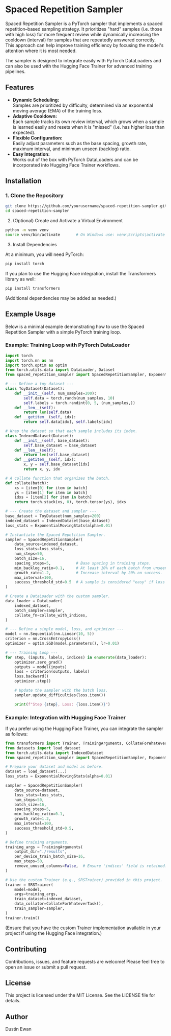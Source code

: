 # Spaced Repetition Sampler

Spaced Repetition Sampler is a PyTorch sampler that implements a spaced repetition–based sampling strategy. It prioritizes "hard" samples (i.e. those with high loss) for more frequent review while dynamically increasing the cooldown (interval) for samples that are repeatedly answered correctly. This approach can help improve training efficiency by focusing the model's attention where it is most needed.

The sampler is designed to integrate easily with PyTorch DataLoaders and can also be used with the Hugging Face Trainer for advanced training pipelines.

## Features

- **Dynamic Scheduling:**  
  Samples are prioritized by difficulty, determined via an exponential moving average (EMA) of the training loss.
- **Adaptive Cooldown:**  
  Each sample tracks its own review interval, which grows when a sample is learned easily and resets when it is "missed" (i.e. has higher loss than expected).
- **Flexible Configuration:**  
  Easily adjust parameters such as the base spacing, growth rate, maximum interval, and minimum unseen (backlog) ratio.
- **Easy Integration:**  
  Works out of the box with PyTorch DataLoaders and can be incorporated into Hugging Face Trainer workflows.

## Installation

### 1. Clone the Repository

```bash
git clone https://github.com/yourusername/spaced-repetition-sampler.git
cd spaced-repetition-sampler
```

2. (Optional) Create and Activate a Virtual Environment

```bash
python -m venv venv
source venv/bin/activate       # On Windows use: venv\Scripts\activate
```

3. Install Dependencies

At a minimum, you will need PyTorch:

```bash
pip install torch
```

If you plan to use the Hugging Face integration, install the Transformers library as well:

```bash
pip install transformers
```

(Additional dependencies may be added as needed.)

## Example Usage

Below is a minimal example demonstrating how to use the Spaced Repetition Sampler with a simple PyTorch training loop.

### Example: Training Loop with PyTorch DataLoader

```python
import torch
import torch.nn as nn
import torch.optim as optim
from torch.utils.data import DataLoader, Dataset
from spaced_repetition_sampler import SpacedRepetitionSampler, ExponentialMovingStats

# --- Define a toy dataset ---
class ToyDataset(Dataset):
    def __init__(self, num_samples=200):
        self.data = torch.randn(num_samples, 10)
        self.labels = torch.randint(0, 5, (num_samples,))
    def __len__(self):
        return len(self.data)
    def __getitem__(self, idx):
        return self.data[idx], self.labels[idx]

# Wrap the dataset so that each sample includes its index.
class IndexedDataset(Dataset):
    def __init__(self, base_dataset):
        self.base_dataset = base_dataset
    def __len__(self):
        return len(self.base_dataset)
    def __getitem__(self, idx):
        x, y = self.base_dataset[idx]
        return x, y, idx

# A collate function that organizes the batch.
def collate(batch):
    xs = [item[0] for item in batch]
    ys = [item[1] for item in batch]
    idxs = [item[2] for item in batch]
    return torch.stack(xs, 0), torch.tensor(ys), idxs

# --- Create the dataset and sampler ---
base_dataset = ToyDataset(num_samples=200)
indexed_dataset = IndexedDataset(base_dataset)
loss_stats = ExponentialMovingStats(alpha=0.01)

# Instantiate the Spaced Repetition Sampler.
sampler = SpacedRepetitionSampler(
    data_source=indexed_dataset,
    loss_stats=loss_stats,
    num_steps=50,
    batch_size=16,
    spacing_steps=5,           # Base spacing in training steps.
    min_backlog_ratio=0.1,     # At least 10% of each batch from unseen samples.
    growth_rate=1.2,           # Increase interval by 20% on success.
    max_interval=100,
    success_threshold_std=0.5  # A sample is considered "easy" if loss < mean + 0.5*std.
)

# Create a DataLoader with the custom sampler.
data_loader = DataLoader(
    indexed_dataset,
    batch_sampler=sampler,
    collate_fn=collate_with_indices,
)

# --- Define a simple model, loss, and optimizer ---
model = nn.Sequential(nn.Linear(10, 5))
criterion = nn.CrossEntropyLoss()
optimizer = optim.SGD(model.parameters(), lr=0.01)

# --- Training Loop ---
for step, (inputs, labels, indices) in enumerate(data_loader):
    optimizer.zero_grad()
    outputs = model(inputs)
    loss = criterion(outputs, labels)
    loss.backward()
    optimizer.step()

    # Update the sampler with the batch loss.
    sampler.update_difficulties(loss.item())

    print(f"Step {step}, Loss: {loss.item()}")
```

### Example: Integration with Hugging Face Trainer

If you prefer using the Hugging Face Trainer, you can integrate the sampler as follows:

```python
from transformers import Trainer, TrainingArguments, CollateForWhateverTask
from datasets import load_dataset
from torch.utils.data import IndexedDataset
from spaced_repetition_sampler import SpacedRepetitionSampler, ExponentialMovingStats

# Prepare your dataset and model as before.
dataset = load_dataset(...)
loss_stats = ExponentialMovingStats(alpha=0.01)

sampler = SpacedRepetitionSampler(
    data_source=dataset,
    loss_stats=loss_stats,
    num_steps=50,
    batch_size=16,
    spacing_steps=5,
    min_backlog_ratio=0.1,
    growth_rate=1.2,
    max_interval=100,
    success_threshold_std=0.5,
)

# Define training arguments.
training_args = TrainingArguments(
    output_dir="./results",
    per_device_train_batch_size=16,
    max_steps=50,
    remove_unused_columns=False,  # Ensure 'indices' field is retained.
)

# Use the custom Trainer (e.g., SRSTrainer) provided in this project.
trainer = SRSTrainer(
    model=model,
    args=training_args,
    train_dataset=indexed_dataset,
    data_collator=CollateForWhateverTask(),
    train_sampler=sampler,
)
trainer.train()
```

(Ensure that you have the custom Trainer implementation available in your project if using the Hugging Face integration.)

## Contributing

Contributions, issues, and feature requests are welcome! Please feel free to open an issue or submit a pull request.

## License

This project is licensed under the MIT License. See the LICENSE file for details.

## Author

Dustin Ewan
